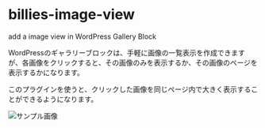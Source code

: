 # billies-image-view
add a image view in WordPress Gallery Block

WordPressのギャラリーブロックは、手軽に画像の一覧表示を作成できますが、各画像をクリックすると、その画像のみを表示するか、その画像のページを表示するかになります。

このプラグインを使うと、クリックした画像を同じページ内で大きく表示することができるようになります。

![サンプル画像](https://github.com/SeiichiN/billies_image_view/blob/master/Screenshot.png "サンプル画像")
